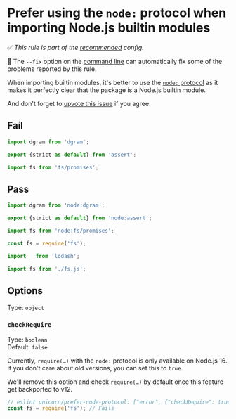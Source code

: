 # Prefer using the `node:` protocol when importing Node.js builtin modules

✅ *This rule is part of the [recommended](https://github.com/sindresorhus/eslint-plugin-unicorn#recommended-config) config.*

🔧 The `--fix` option on the [command line](https://eslint.org/docs/user-guide/command-line-interface#fixing-problems) can automatically fix some of the problems reported by this rule.

When importing builtin modules, it's better to use the [`node:` protocol](https://nodejs.org/api/esm.html#esm_node_imports) as it makes it perfectly clear that the package is a Node.js builtin module.

And don't forget to [upvote this issue](https://github.com/nodejs/node/issues/38343) if you agree.

## Fail

```js
import dgram from 'dgram';
```

```js
export {strict as default} from 'assert';
```

```js
import fs from 'fs/promises';
```

## Pass

```js
import dgram from 'node:dgram';
```

```js
export {strict as default} from 'node:assert';
```

```js
import fs from 'node:fs/promises';
```

```js
const fs = require('fs');
```

```js
import _ from 'lodash';
```

```js
import fs from './fs.js';
```

## Options

Type: `object`

### `checkRequire`

Type: `boolean`\
Default: `false`

Currently, `require(…)` with the `node:` protocol is only available on Node.js 16. If you don't care about old versions, you can set this to `true`.

We'll remove this option and check `require(…)` by default once this feature get backported to v12.

```js
// eslint unicorn/prefer-node-protocol: ["error", {"checkRequire": true}]
const fs = require('fs'); // Fails
```
